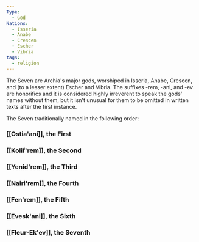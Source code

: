 ```yaml
---
Type:
  - God
Nations:
  - Isseria
  - Anabe
  - Crescen
  - Escher
  - Vibria
tags:
  - religion
---
```


The Seven are Archia's major gods, worshiped in Isseria, Anabe, Crescen, and (to a lesser extent) Escher and Vibria. The suffixes -rem, -ani, and -ev are honorifics and it is considered highly irreverent to speak the gods' names without them, but it isn't unusual for them to be omitted in written texts after the first instance.

The Seven traditionally named in the following order:

### [[Ostia'ani]], the First

### [[Kolif'rem]], the Second

### [[Yenid'rem]], the Third

### [[Nairi'rem]], the Fourth

### [[Fen'rem]], the Fifth

### [[Evesk'ani]], the Sixth

### [[Fleur-Ek'ev]], the Seventh